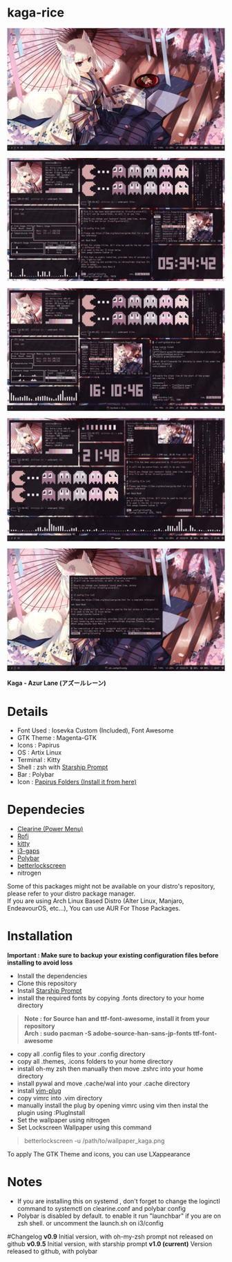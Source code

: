 # kaga-rice


![enter image description here](https://github.com/shikikan-neko08/kaga-rice/blob/main/2021-07-17-234906_1360x768_scrot.png) 

![enter image description here](https://github.com/shikikan-neko08/kaga-rice/blob/main/2021-07-18-053443_1360x768_scrot.png)  
      
![enter image description here](https://github.com/shikikan-neko08/kaga-rice/blob/main/2021-07-16-161046_1360x768_scrot.png)      

![enter image description here](https://github.com/shikikan-neko08/kaga-rice/blob/main/2021-07-17-214858_1360x768_scrot.png)  

![enter image description here](https://github.com/shikikan-neko08/kaga-rice/blob/main/2021-07-17-234710_1360x768_scrot.png) 

**Kaga - Azur Lane (アズールレーン)**


# Details
* Font Used : Iosevka Custom (Included), Font Awesome
* GTK Theme : Magenta-GTK
* Icons     : Papirus
* OS        : Artix Linux
* Terminal  : Kitty
* Shell     : zsh with [Starship Prompt](https://starship.rs/) 
* Bar       : Polybar
* Icon      : [Papirus Folders (Install it from here)](https://github.com/PapirusDevelopmentTeam/papirus-folders)

# Dependecies
 * [Clearine (Power Menu)](https://github.com/okitavera/clearine)
 * [Rofi](https://github.com/davatorium/rofi)
 * [kitty](https://github.com/kovidgoyal/kitty)
 * [i3-gaps](https://github.com/Airblader/i3)
 * [Polybar](https://github.com/polybar/polybar)
 * [betterlockscreen](https://github.com/pavanjadhaw/betterlockscreen)    
 * nitrogen 
 
 Some of this packages might not be available on your distro's repository, please refer to your distro package manager.     
 If you are using Arch Linux Based Distro (Alter Linux, Manjaro, EndeavourOS, etc...), You can use AUR For Those Packages.

# Installation

**Important : Make sure to backup your existing configuration files before installing to avoid loss**     

* Install the dependencies
* Clone this repository
* Install [Starship Prompt](https://starship.rs/)
* install the required fonts by copying .fonts directory to your home directory      
> **Note : for Source han and ttf-font-awesome, install it from your repository**          
> **Arch : sudo pacman -S adobe-source-han-sans-jp-fonts ttf-font-awesome**
* copy all .config files to your .config directory
* copy all .themes, .icons folders to your home directory
* install oh-my zsh then manually then move .zshrc into your home directory
* install pywal and move .cache/wal into your .cache directory
* install [vim-plug](https://github.com/junegunn/vim-plug)
* copy vimrc into .vim directory
* manually install the plug by opening vimrc using vim then instal the plugin using :PlugInstall   
* Set the wallpaper using nitrogen  
* Set Lockscreen Wallpaper using this command      
> betterlockscreen -u /path/to/wallpaper_kaga.png

To apply The GTK Theme and icons, you can use LXappearance    


# Notes
* If you are installing this on systemd , don't forget to change the loginctl
 command to systemctl on clearine.conf and polybar config
* Polybar is disabled by default. to enable it run "launchbar" if you are on zsh shell. or uncomment the launch.sh on i3/config

#Changelog
**v0.9**
Initial version, with oh-my-zsh prompt not released on github
**v0.9.5**
Initial version, with starship prompt
**v1.0 (current)**
Version released to github, with polybar
